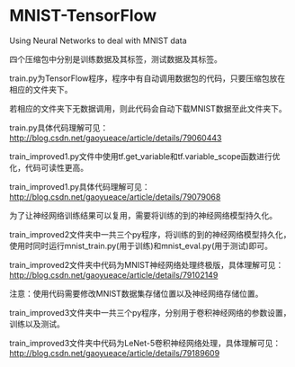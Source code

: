 # MNIST-TensorFlow
Using Neural Networks to deal with MNIST data

四个压缩包中分别是训练数据及其标签，测试数据及其标签。

train.py为TensorFlow程序，程序中有自动调用数据包的代码，只要压缩包放在相应的文件夹下。

若相应的文件夹下无数据调用，则此代码会自动下载MNIST数据至此文件夹下。

train.py具体代码理解可见：http://blog.csdn.net/gaoyueace/article/details/79060443

train_improved1.py文件中使用tf.get_variable和tf.variable_scope函数进行优化，代码可读性更高。

train_improved1.py具体代码理解可见：http://blog.csdn.net/gaoyueace/article/details/79079068

为了让神经网络训练结果可以复用，需要将训练的到的神经网络模型持久化。

train_improved2文件夹中一共三个py程序，将训练的到的神经网络模型持久化，使用时同时运行mnist_train.py(用于训练)和mnist_eval.py(用于测试)即可。

train_improved2文件夹中代码为MNIST神经网络处理终极版，具体理解可见：http://blog.csdn.net/gaoyueace/article/details/79102149

注意：使用代码需要修改MNIST数据集存储位置以及神经网络存储位置。

train_improved3文件夹中一共三个py程序，分别用于卷积神经网络的参数设置，训练以及测试。

train_improved3文件夹中代码为LeNet-5卷积神经网络处理，具体理解可见：http://blog.csdn.net/gaoyueace/article/details/79189609
